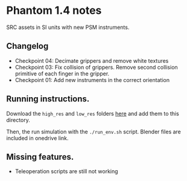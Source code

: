 # Phantom 1.4 notes
SRC assets in SI units with new PSM instruments.

## Changelog

- Checkpoint 04: Decimate grippers and remove white textures 
- Checkpoint 03: Fix collision of grippers. Remove second collision primitive of each finger in the gripper.
- Checkpoint 01: Add new instruments in the correct orientation

## Running instructions.

Download the `high_res` and `low_res` folders 
[here](https://livejohnshopkins.sharepoint.com/:f:/r/sites/Surgicalroboticschallenge/Shared%20Documents/General/AMBF_assets/3d_med?csf=1&web=1&e=UfgpFX) and add them to this directory.

Then, the run simulation with the `./run_env.sh` script. Blender files are included in onedrive link.

## Missing features.

* Teleoperation scripts are still not working
